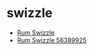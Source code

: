 # swizzle

 * [Rum Swizzle](../../index/r/rum-swizzle-56389925.json)
 * [Rum Swizzle 56389925](../../index/r/rum-swizzle-56389925.json)
